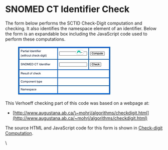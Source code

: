 # SNOMED CT Identifier Check

The form below performs the SCTID Check-Digit computation and checking. It also identifies the namespace element of an identifier. Below the form is an expandable box including the JavaScript code used to perform these computations.

<figure><img src="../../.gitbook/assets/CHeckDigit.jpg" alt=""><figcaption></figcaption></figure>

This Verhoeff checking part of this code was based on a webpage at:

* [http://www.augustana.ab.ca/\~mohrj/algorithms/checkdigit.html](http://www.augustana.ab.ca/~mohrj/algorithms/checkdigit.html)

The source HTML and JavaScript code for this form is shown in [Check-digit Computation](6.4.2-check-digit-computation.md).

\
